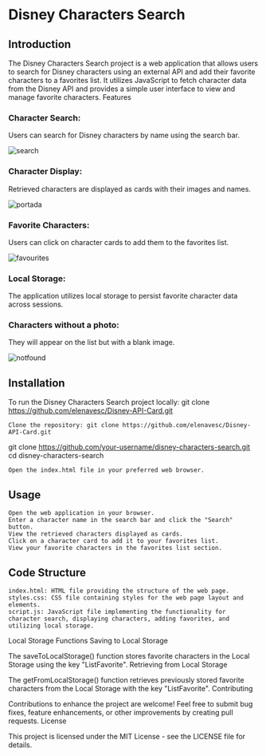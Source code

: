 # Disney Characters Search
## Introduction

The Disney Characters Search project is a web application that allows users to search for Disney characters using an external API and add their favorite characters to a favorites list. It utilizes JavaScript to fetch character data from the Disney API and provides a simple user interface to view and manage favorite characters.
Features

### Character Search: 
Users can search for Disney characters by name using the search bar.

    
![search](https://github.com/elenavesc/Disney-API-Card/assets/147326237/b56d33fd-8c67-4aa9-a722-ddad93ae7126)

### Character Display: 
Retrieved characters are displayed as cards with their images and names.


![portada](https://github.com/elenavesc/Disney-API-Card/assets/147326237/b29c4092-6e83-4fc3-9029-3d90d3bf626d)

### Favorite Characters: 
Users can click on character cards to add them to the favorites list.


![favourites](https://github.com/elenavesc/Disney-API-Card/assets/147326237/e16ce20f-d0bf-4d80-96e5-40b0a21350ca)

### Local Storage: 
The application utilizes local storage to persist favorite character data across sessions.

### Characters without a photo: 
They will appear on the list but with a blank image.


![notfound](https://github.com/elenavesc/Disney-API-Card/assets/147326237/5016b3bc-9cd4-4571-9229-8dc741f9689e)

## Installation

To run the Disney Characters Search project locally: git clone https://github.com/elenavesc/Disney-API-Card.git

    Clone the repository: git clone https://github.com/elenavesc/Disney-API-Card.git


git clone https://github.com/your-username/disney-characters-search.git
cd disney-characters-search

    Open the index.html file in your preferred web browser.

## Usage

    Open the web application in your browser.
    Enter a character name in the search bar and click the "Search" button.
    View the retrieved characters displayed as cards.
    Click on a character card to add it to your favorites list.
    View your favorite characters in the favorites list section.

## Code Structure 

    index.html: HTML file providing the structure of the web page.
    styles.css: CSS file containing styles for the web page layout and elements.
    script.js: JavaScript file implementing the functionality for character search, displaying characters, adding favorites, and utilizing local storage.

Local Storage Functions
Saving to Local Storage

The saveToLocalStorage() function stores favorite characters in the Local Storage using the key "ListFavorite".
Retrieving from Local Storage

The getFromLocalStorage() function retrieves previously stored favorite characters from the Local Storage with the key "ListFavorite".
Contributing

Contributions to enhance the project are welcome! Feel free to submit bug fixes, feature enhancements, or other improvements by creating pull requests.
License

This project is licensed under the MIT License - see the LICENSE file for details.
